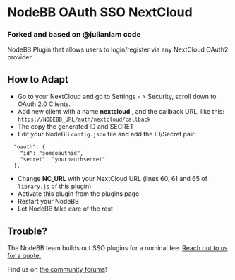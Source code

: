 # NodeBB OAuth SSO NextCloud
### Forked and based on @julianlam code

NodeBB Plugin that allows users to login/register via any NextCloud OAuth2 provider.

## How to Adapt

* Go to your NextCloud and go to Settings - > Security, scroll down to OAuth 2.0 Clients.
* Add new client with a name **nextcloud** , and the callback URL, like this:
`https://NODEBB_URL/auth/nextcloud/callback`
* The copy the generated ID and SECRET
* Edit your NodeBB `config.json` file and add the ID/Secret pair:

```
  "oauth": {
    "id": "someoauthid",
    "secret": "youroauthsecret"
  },
```
* Change **NC_URL** with your NextCloud URL (lines 60, 61 and 65 of `library.js` of this plugin)
* Activate this plugin from the plugins page
* Restart your NodeBB
* Let NodeBB take care of the rest

## Trouble?

The NodeBB team builds out SSO plugins for a nominal fee. [Reach out to us for a quote.](mailto:sales@nodebb.org)

Find us on [the community forums](http://community.nodebb.org)!
